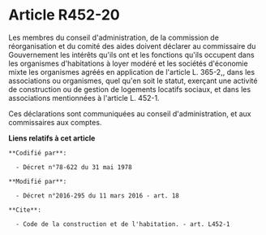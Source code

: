 # Article R452-20

Les membres du conseil d'administration, de la commission de réorganisation et du comité des aides doivent déclarer au
commissaire du Gouvernement les intérêts qu'ils ont et les fonctions qu'ils occupent dans les organismes d'habitations à
loyer modéré et les sociétés d'économie mixte les organismes agréés en application de l'article L. 365-2,, dans les
associations ou organismes, quel qu'en soit le statut, exerçant une activité de construction ou de gestion de logements
locatifs sociaux, et dans les associations mentionnées à l'article L. 452-1. 

Ces déclarations sont communiquées au conseil d'administration, et aux commissaires aux comptes.

**Liens relatifs à cet article**

	**Codifié par**:

	  - Décret n°78-622 du 31 mai 1978

	**Modifié par**:

	  - Décret n°2016-295 du 11 mars 2016 - art. 18

	**Cite**:

	  - Code de la construction et de l'habitation. - art. L452-1
